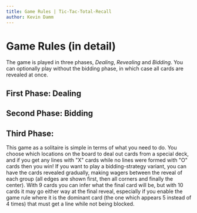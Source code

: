 ```yaml
---
title: Game Rules | Tic-Tac-Total-Recall
author: Kevin Damm
---
```


<!--
Copyright (c) 2025 Kevin Damm
MIT License

Permission is hereby granted, free of charge, to any person obtaining a copy
of this software and associated documentation files (the "Software"), to deal
in the Software without restriction, including without limitation the rights
to use, copy, modify, merge, publish, distribute, sublicense, and/or sell
copies of the Software, and to permit persons to whom the Software is
furnished to do so, subject to the following conditions:

The above copyright notice and this permission notice shall be included in all
copies or substantial portions of the Software.

THE SOFTWARE IS PROVIDED "AS IS", WITHOUT WARRANTY OF ANY KIND, EXPRESS OR
IMPLIED, INCLUDING BUT NOT LIMITED TO THE WARRANTIES OF MERCHANTABILITY,
FITNESS FOR A PARTICULAR PURPOSE AND NONINFRINGEMENT. IN NO EVENT SHALL THE
AUTHORS OR COPYRIGHT HOLDERS BE LIABLE FOR ANY CLAIM, DAMAGES OR OTHER
LIABILITY, WHETHER IN AN ACTION OF CONTRACT, TORT OR OTHERWISE, ARISING FROM,
OUT OF OR IN CONNECTION WITH THE SOFTWARE OR THE USE OR OTHER DEALINGS IN THE
SOFTWARE.
-->

# Game Rules (in detail)

The game is played in three phases, *Dealing*, *Revealing* and *Bidding*.  You
can optionally play without the bidding phase, in which case all cards are
revealed at once.

## First Phase: Dealing



## Second Phase: Bidding



## Third Phase: 



This game as a solitaire is simple in terms of what you need to do.  You choose
which locations on the board to deal out cards from a special deck, and if you
get any lines with "X" cards while no lines were formed with "O" cards
then you win!  If you want to play a bidding-strategy variant, you can have the
cards revealed gradually, making wagers between the reveal of each group (all
edges are shown first, then all corners and finally the center).  With 9 cards
you can infer what the final card will be, but with 10 cards it may go either way
at the final reveal, especially if you enable the game rule where it is the
dominant card (the one which appears 5 instead of 4 times) that must get a line
while not being blocked.

<!-- TODO describe configuration, show UI controls, show example game endings -->
